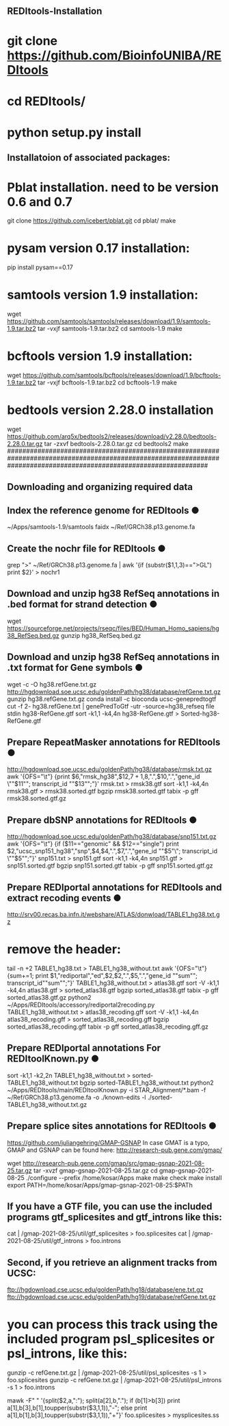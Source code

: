 ## REDItools-Installation
# git clone https://github.com/BioinfoUNIBA/REDItools
# cd REDItools/
# python setup.py install

## Installatoion of associated packages:
# Pblat installation. need to be version 0.6 and 0.7
git clone https://github.com/icebert/pblat.git
cd pblat/
make

# pysam version 0.17 installation:
pip install pysam==0.17

# samtools version 1.9 installation:
wget https://github.com/samtools/samtools/releases/download/1.9/samtools-1.9.tar.bz2
tar -vxjf samtools-1.9.tar.bz2
cd samtools-1.9
make

# bcftools version 1.9 installation:
wget https://github.com/samtools/bcftools/releases/download/1.9/bcftools-1.9.tar.bz2
tar -vxjf bcftools-1.9.tar.bz2
cd bcftools-1.9
make

# bedtools version 2.28.0 installation
wget https://github.com/arq5x/bedtools2/releases/download/v2.28.0/bedtools-2.28.0.tar.gz
tar -zxvf bedtools-2.28.0.tar.gz
cd bedtools2
make
#####################################################################################################################################################################

## Downloading and organizing required data

## Index the reference genome for REDItools ●
~/Apps/samtools-1.9/samtools faidx ~/Ref/GRCh38.p13.genome.fa

## Create the nochr file for REDItools ●
grep ">" ~/Ref/GRCh38.p13.genome.fa  | awk '{if (substr($1,1,3)==">GL") print $2}' > nochr1


## Download and unzip hg38 RefSeq annotations in .bed format for strand detection ●
wget https://sourceforge.net/projects/rseqc/files/BED/Human_Homo_sapiens/hg38_RefSeq.bed.gz
gunzip hg38_RefSeq.bed.gz

## Download and unzip hg38 RefSeq annotations in .txt format for Gene symbols ●
wget -c -O hg38.refGene.txt.gz http://hgdownload.soe.ucsc.edu/goldenPath/hg38/database/refGene.txt.gz
gunzip hg38.refGene.txt.gz
conda install -c bioconda ucsc-genepredtogtf
cut -f 2- hg38.refGene.txt | genePredToGtf -utr -source=hg38_refseq file stdin hg38-RefGene.gtf
sort -k1,1 -k4,4n hg38-RefGene.gtf > Sorted-hg38-RefGene.gtf 

## Prepare RepeatMasker annotations for REDItools ●
http://hgdownload.soe.ucsc.edu/goldenPath/hg38/database/rmsk.txt.gz
awk '{OFS="\t"} {print $6,"rmsk_hg38",$12,$7+1,$8,".",$10,".","gene_id \""$11"\"; transcript_id \""$13"\";"}' rmsk.txt > rmsk38.gtf
sort -k1,1 -k4,4n rmsk38.gtf > rmsk38.sorted.gtf
bgzip rmsk38.sorted.gtf
tabix -p gff rmsk38.sorted.gtf.gz

## Prepare dbSNP annotations for REDItools ●
http://hgdownload.soe.ucsc.edu/goldenPath/hg38/database/snp151.txt.gz
awk '{OFS="\t"} {if ($11=="genomic" && $12=="single") print $2,"ucsc_snp151_hg38","snp",$4,$4,".",$7,".","gene_id \""$5"\"; transcript_id \""$5"\";"}' snp151.txt > snp151.gtf
sort -k1,1 -k4,4n snp151.gtf > snp151.sorted.gtf
bgzip snp151.sorted.gtf
tabix -p gff snp151.sorted.gtf.gz

## Prepare REDIportal annotations for REDItools and extract recoding events ●
http://srv00.recas.ba.infn.it/webshare/ATLAS/donwload/TABLE1_hg38.txt.gz
# remove the header:
tail -n +2 TABLE1_hg38.txt > TABLE1_hg38_without.txt
awk '{OFS="\t"} {sum+=1; print $1,"rediportal","ed",$2,$2,".",$5,".","gene_id \""sum"\"; transcript_id\""sum"\";"}' TABLE1_hg38_without.txt > atlas38.gtf
sort -V -k1,1 -k4,4n atlas38.gtf > sorted_atlas38.gtf
bgzip sorted_atlas38.gtf
tabix -p gff sorted_atlas38.gtf.gz
python2 ~/Apps/REDItools/accessory/rediportal2recoding.py TABLE1_hg38_without.txt > atlas38_recoding.gff
sort -V -k1,1 -k4,4n atlas38_recoding.gff > sorted_atlas38_recoding.gff
bgzip sorted_atlas38_recoding.gff
tabix -p gff sorted_atlas38_recoding.gff.gz

## Prepare REDIportal annotations For REDItoolKnown.py ●
sort -k1,1 -k2,2n TABLE1_hg38_without.txt > sorted-TABLE1_hg38_without.txt
bgzip sorted-TABLE1_hg38_without.txt
python2 ~/Apps/REDItools/main/REDItoolKnown.py -i STAR_Alignment/*.bam -f ~/Ref/GRCh38.p13.genome.fa -o ./known-edits -l ./sorted-TABLE1_hg38_without.txt.gz

## Prepare splice sites annotations for REDItools ●
https://github.com/juliangehring/GMAP-GSNAP
In case GMAT is a typo, GMAP and GSNAP can be found here:
http://research-pub.gene.com/gmap/

wget http://research-pub.gene.com/gmap/src/gmap-gsnap-2021-08-25.tar.gz
tar -xvzf gmap-gsnap-2021-08-25.tar.gz
cd gmap-gsnap-2021-08-25
./configure --prefix /home/kosar/Apps 
make 
make check
make install
export PATH=/home/kosar/Apps/gmap-gsnap-2021-08-25:$PATh


## If you have a GTF file, you can use the included programs gtf_splicesites and gtf_introns like this:

cat <gtf file> | /gmap-2021-08-25/util/gtf_splicesites > foo.splicesites
cat <gtf file> | /gmap-2021-08-25/util/gtf_introns > foo.introns


## Second, if you retrieve an alignment tracks from UCSC:

ftp://hgdownload.cse.ucsc.edu/goldenPath/hg18/database/ene.txt.gz
ftp://hgdownload.cse.ucsc.edu/goldenPath/hg19/database/refGene.txt.gz

# you can process this track using the included program psl_splicesites or psl_introns, like this:

gunzip -c refGene.txt.gz | /gmap-2021-08-25/util/psl_splicesites -s 1 > foo.splicesites
gunzip -c refGene.txt.gz | /gmap-2021-08-25/util/psl_introns -s 1 > foo.introns


mawk -F" " '{split($2,a,":"); split(a[2],b,"."); if (b[1]>b[3]) print a[1],b[3],b[1],toupper(substr($3,1,1)),"-"; else print a[1],b[1],b[3],toupper(substr($3,1,1)),"+"}' foo.splicesites > mysplicesites.ss
  
  
  
  
